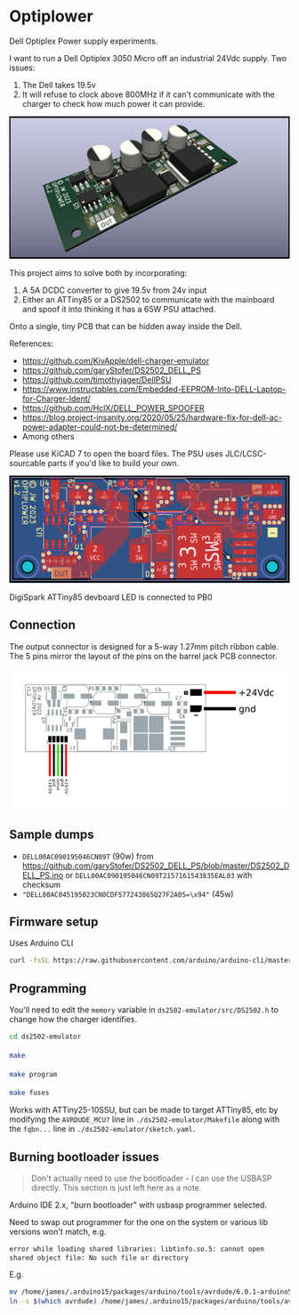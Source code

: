 # Optiplower

Dell Optiplex Power supply experiments.

I want to run a Dell Optiplex 3050 Micro off an industrial 24Vdc supply. Two issues:

1. The Dell takes 19.5v
2. It will refuse to clock above 800MHz if it can't communicate with the charger to check how much
   power it can provide.

![](./img/3d.png)

This project aims to solve both by incorporating:

1. A 5A DCDC converter to give 19.5v from 24v input
2. Either an ATTiny85 or a DS2502 to communicate with the mainboard and spoof it into thinking it
   has a 65W PSU attached.

Onto a single, tiny PCB that can be hidden away inside the Dell.

References:

- <https://github.com/KivApple/dell-charger-emulator>
- <https://github.com/garyStofer/DS2502_DELL_PS>
- <https://github.com/timothyjager/DellPSU>
- <https://www.instructables.com/Embedded-EEPROM-Into-DELL-Laptop-for-Charger-Ident/>
- <https://github.com/HclX/DELL_POWER_SPOOFER>
- <https://blog.project-insanity.org/2020/05/25/hardware-fix-for-dell-ac-power-adapter-could-not-be-determined/>
- Among others

Please use KiCAD 7 to open the board files. The PSU uses JLC/LCSC-sourcable parts if you'd like to
build your own.

![](./img/layout.png)

DigiSpark ATTiny85 devboard LED is connected to PB0

## Connection

The output connector is designed for a 5-way 1.27mm pitch ribbon cable. The 5 pins mirror the layout
of the pins on the barrel jack PCB connector.

![](./img/optiplower-connections.png)

## Sample dumps

- `DELL00AC090195046CN09T` (90w) from
  <https://github.com/garyStofer/DS2502_DELL_PS/blob/master/DS2502_DELL_PS.ino> or
  `DELL00AC090195046CN09T2157161543835EAL03` with checksum
- `"DELL00AC045195023CN0CDF577243865Q27F2A05=\x94"` (45w)

## Firmware setup

Uses Arduino CLI

```bash
curl -fsSL https://raw.githubusercontent.com/arduino/arduino-cli/master/install.sh | BINDIR=~/.local/bin sh
```

## Programming

You'll need to edit the `memory` variable in `ds2502-emulator/src/DS2502.h` to change how the
charger identifies.

```bash
cd ds2502-emulator

make

make program

make fuses
```

Works with ATTiny25-10SSU, but can be made to target ATTiny85, etc by modifying the `AVRDUDE_MCU?`
line in `./ds2502-emulator/Makefile` along with the `fqbn...` line in
`./ds2502-emulator/sketch.yaml`.

## Burning bootloader issues

> Don't actually need to use the bootloader - I can use the USBASP directly. This section is just
> left here as a note.

Arduino IDE 2.x, "burn bootloader" with usbasp programmer selected.

Need to swap out programmer for the one on the system or various lib versions won't match, e.g.

```
error while loading shared libraries: libtinfo.so.5: cannot open shared object file: No such file or directory
```

E.g.

```bash
mv /home/james/.arduino15/packages/arduino/tools/avrdude/6.0.1-arduino5/bin/avrdude /home/james/.arduino15/packages/arduino/tools/avrdude/6.0.1-arduino5/bin/avrdude_old
ln -s $(which avrdude) /home/james/.arduino15/packages/arduino/tools/avrdude/6.0.1-arduino5/bin/avrdude
```
